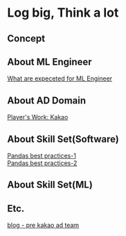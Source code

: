 # Log big, Think a lot

## Concept


## About ML Engineer
[What are expeceted for ML Engineer](https://fall2019.fullstackdeeplearning.com/course-content/ml-teams)

## About AD Domain
[Player's Work: Kakao](https://tv.kakao.com/channel/3150758/cliplink/391419281?playlistId=209907&metaObjectType=Playlist)

## About Skill Set(Software)
[Pandas best practices-1](https://www.kaggle.com/faressayah/data-science-best-practices-with-pandas-part-1)<br>
[Pandas best practices-2](https://www.kaggle.com/faressayah/data-science-best-practices-with-pandas-part-2)

## About Skill Set(ML)


## Etc.
[blog - pre kakao ad team](https://bahnsville.tistory.com/)
